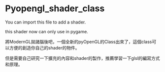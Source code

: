 # Pyopengl_shader_class
You can import this file to add a shader.

this shader now can only use in pygame.

將ModernGL拋諸腦後吧，一個全新的pyOpenGL的Class出來了，這個class可以方便的創造你自己的shader的物件。

但是需要自己研究一下擴充的內容和shader的製作，推薦學習一下glsl的編寫方式和原理。
